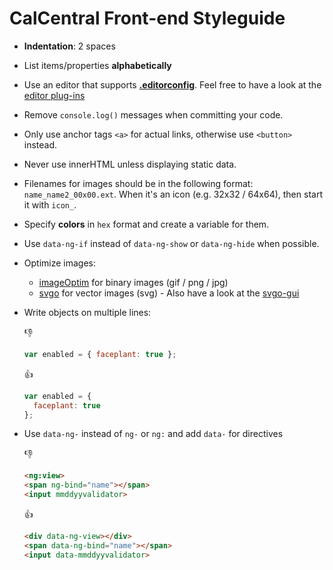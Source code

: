 # CalCentral Front-end Styleguide

* **Indentation**: 2 spaces
* List items/properties **alphabetically**
* Use an editor that supports **[.editorconfig](http://editorconfig.org/#overview)**. Feel free to have a look at the [editor plug-ins](http://editorconfig.org/#download)
* Remove `console.log()` messages when committing your code.
* Only use anchor tags `<a>` for actual links, otherwise use `<button>` instead.
* Never use innerHTML unless displaying static data.
* Filenames for images should be in the following format: `name_name2_00x00.ext`. When it's an icon (e.g. 32x32 / 64x64), then start it with `icon_`.
* Specify **colors** in `hex` format and create a variable for them.
* Use `data-ng-if` instead of `data-ng-show` or `data-ng-hide` when possible.
* Optimize images:
  * [imageOptim](http://imageoptim.com/) for binary images (gif / png / jpg)
  * [svgo](https://github.com/svg/svgo/) for vector images (svg) - Also have a look at the [svgo-gui](https://github.com/svg/svgo-gui)

* Write objects on multiple lines:

    :-1:
    ```javascript
    var enabled = { faceplant: true };
    ```

    :+1:
    ```javascript
    var enabled = {
      faceplant: true
    };
    ```

* Use `data-ng-` instead of `ng-` or `ng:` and add `data-` for directives

    :-1:
    ```html
    <ng:view>
    <span ng-bind="name"></span>
    <input mmddyyvalidator>
    ```

    :+1:
    ```html
    <div data-ng-view></div>
    <span data-ng-bind="name"></span>
    <input data-mmddyyvalidator>
    ```
